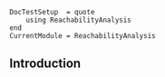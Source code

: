 ```@meta
DocTestSetup  = quote
    using ReachabilityAnalysis
end
CurrentModule = ReachabilityAnalysis
```

## Introduction
